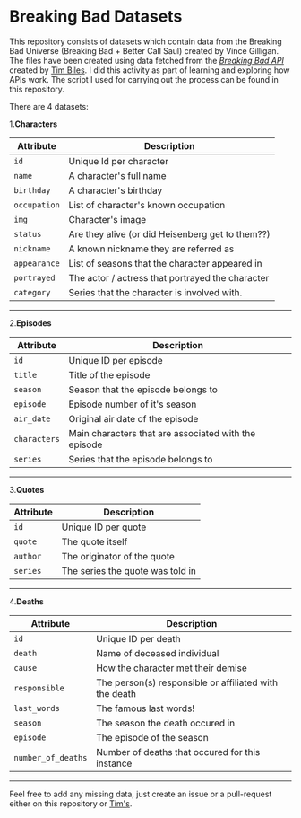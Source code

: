 # Breaking Bad Datasets

This repository consists of datasets which contain data from the Breaking Bad Universe (Breaking Bad + Better Call Saul) created by Vince Gilligan. The files have been created using data fetched from the *[Breaking Bad API](https://www.breakingbadapi.com/)* created by [Tim Biles](https://github.com/timbiles/Breaking-Bad--API). I did this activity as part of learning and exploring how APIs work. The script I used for carrying out the process can be found in this repository.

There are 4 datasets:

1.**Characters**

| Attribute  | Description                                      |
|------------|--------------------------------------------------|
| `id`         | Unique Id per character                          |
| `name`       | A character's full name                          |
| `birthday`   | A character's birthday                           |
| `occupation` | List of character's known occupation             |
| `img`        | Character's image                                |
| `status`     | Are they alive (or did Heisenberg get to them??) |
| `nickname`   | A known nickname they are referred as            |
| `appearance` | List of seasons that the character appeared in   |
| `portrayed`  | The actor / actress that portrayed the character |
| `category`   | Series that the character is involved with.      |

---

2.**Episodes**

| Attribute  | Description                                          |
|------------|------------------------------------------------------|
| `id`         | Unique ID per episode                                |
| `title`      | Title of the episode                                 |
| `season`     | Season that the episode belongs to                   |
| `episode`    | Episode number of it's season                        |
| `air_date`   |  Original air date of the episode                    |
| `characters` | Main characters that are associated with the episode |
| `series`     | Series that the episode belongs to                   |

---

3.**Quotes**

| Attribute | Description                      |
|-----------|----------------------------------|
| `id`        | Unique ID per quote              |
| `quote`     | The quote itself                 |
| `author`    | The originator of the quote      |
| `series`    | The series the quote was told in |

---

4.**Deaths**

| Attribute        | Description                                            |
|------------------|--------------------------------------------------------|
| `id`               | Unique ID per death                                    |
| `death`            | Name of deceased individual                            |
| `cause`            | How the character met their demise                     |
| `responsible`      | The person(s) responsible or affiliated with the death |
| `last_words`       | The famous last words!                                 |
| `season`           | The season the death occured in                        |
| `episode`          | The episode of the season                              |
| `number_of_deaths` | Number of deaths that occured for this instance        |

---

Feel free to add any missing data, just create an issue or a pull-request either on this repository or  [Tim's](https://github.com/timbiles/Breaking-Bad--API).
